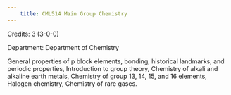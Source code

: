 ```yaml
---
    title: CML514 Main Group Chemistry
---
```

Credits: 3 (3-0-0)

Department: Department of Chemistry

General properties of p block elements, bonding, historical landmarks, and periodic properties, Introduction to group theory, Chemistry of alkali and alkaline earth metals, Chemistry of group 13, 14, 15, and 16 elements, Halogen chemistry, Chemistry of rare gases.